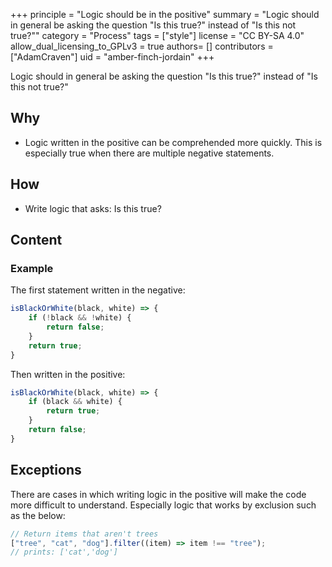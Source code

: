 +++
principle = "Logic should be in the positive"
summary = "Logic should in general be asking the question \"Is this true?\" instead of \"Is this not true?\""
category = "Process"
tags = ["style"]
license = "CC BY-SA 4.0"
allow_dual_licensing_to_GPLv3 = true
authors= []
contributors = ["AdamCraven"]
uid = "amber-finch-jordain"
+++

Logic should in general be asking the question "Is this true?" instead of "Is this not true?"

## Why

- Logic written in the positive can be comprehended more quickly. This is especially true when there are multiple negative statements.

## How

- Write logic that asks: Is this true?

## Content

### Example

The first statement written in the negative:

```js
isBlackOrWhite(black, white) => {
    if (!black && !white) {
        return false;
    }
    return true;
}
```

Then written in the positive:

```js
isBlackOrWhite(black, white) => {
    if (black && white) {
        return true;
    }
    return false;
}
```

## Exceptions

There are cases in which writing logic in the positive will make the code more difficult to understand. Especially logic that works by exclusion such as the below:

```js
// Return items that aren't trees
["tree", "cat", "dog"].filter((item) => item !== "tree");
// prints: ['cat','dog']
```
